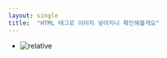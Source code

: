 ```yaml
---
layout: single
title:  "HTML 태그로 이미지 넣어지나 확인해볼게요"
---
```


- <img src='{{ "/assets/img/MeInGame.png" | relative_url }}' alt='relative'>
